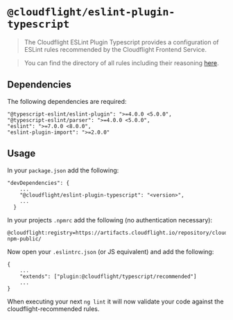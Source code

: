 # `@cloudflight/eslint-plugin-typescript`

> The Cloudflight ESLint Plugin Typescript provides a configuration of ESLint rules recommended by the Cloudflight Frontend Service.

> You can find the directory of all rules including their reasoning [here](src/configs/recommended/rules).

## Dependencies

The following dependencies are required:

```
"@typescript-eslint/eslint-plugin": ">=4.0.0 <5.0.0",
"@typescript-eslint/parser": ">=4.0.0 <5.0.0",
"eslint": ">=7.0.0 <8.0.0",
"eslint-plugin-import": ">=2.0.0"
```

## Usage

In your `package.json` add the following:

```
"devDependencies": {
    ...
    "@cloudflight/eslint-plugin-typescript": "<version>",
    ...
  }
```

In your projects `.npmrc` add the following (no authentication necessary):

```
@cloudflight:registry=https://artifacts.cloudflight.io/repository/cloudflight-npm-public/
```

Now open your `.eslintrc.json` (or JS equivalent) and add the following:

```
{
    ...
    "extends": ["plugin:@cloudflight/typescript/recommended"]
    ...
}
```

When executing your next `ng lint` it will now validate your code against the cloudflight-recommended rules.
